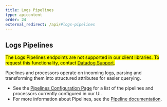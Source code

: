 ```yaml
---
title: Logs Pipelines
type: apicontent
order: 24
external_redirect: /api/#logs-pipelines
---
```


## Logs Pipelines

<mark>The Logs Pipelines endpoints are not supported in our client libraries. To request this functionality, contact [Datadog Support][1].</mark>

Pipelines and processors operate on incoming logs, parsing and transforming them into structured attributes for easier querying.

* See the [Pipelines Configuration Page][2] for a list of the pipelines and processors currently configured in our UI.
* For more information about Pipelines, see the [Pipeline documentation][3].

[1]: /help
[2]: https://app.datadoghq.com/logs/pipelines
[3]: https://docs.datadoghq.com/logs/processing
